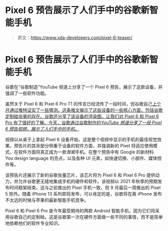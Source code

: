 # Pixel 6 预告展示了人们手中的谷歌新智能手机

> 原文：<https://www.xda-developers.com/pixel-6-teaser/>

# Pixel 6 预告展示了人们手中的谷歌新智能手机

谷歌在“谷歌制造”YouTube 频道上分享了一个 Pixel 6 预告，展示了这款设备，并强调了一些软件功能。

虽然关于 Pixel 6 和 Pixel 6 Pro T1 的传言已经流传了一段时间，但谷歌自己[上个月通过推特证实了一些猜测。这条推文揭示了这些设备的一些核心方面，包括谷歌定制硅张量的存在。谷歌还分享了该设备的渲染图，让我们对 Pixel 6 和 Pixel 6 Pro 有了很好的了解。今天，谷歌通过谷歌制作的*YouTube 频道分享了一段 Pixel 6 预告视频，展示了人们手中的手机。*](https://www.xda-developers.com/google-pixel-6-teaser/)

视频以从桌子上拿起 Pixel 6 设备开始，这是整个视频中显示的手机的最佳视觉效果。预告片的其余部分侧重于设备的软件方面，并强调新的 Pixel 将适应使用模式，在软件方面将真正成为一款*智能*手机。在整个预告中有 Google 的新材料 You design language 的亮点，以及各种 UI 元素，如快速切换、小部件、媒体控件等。

该预告片还展示了新的谷歌张量芯片，该芯片将为 Pixel 6 和 Pixel 6 Pro 提供动力，并允许谷歌更无缝地集成手机的硬件和软件。该视频以 2021 年秋季的预期发布时间框架结束。这与之前推出的 Pixel 手机一致，但 9 月最后一周推出的 Pixel 5 除外。随着 iPhone 13 系列即将发布，可以肯定的是，谷歌将在离 iPhone 发布不太远的时候与苹果的最新智能手机竞争。

Pixel 6 和 Pixel 6 Pro 是今年最受期待的两款 Android 智能手机，因为它们将采用谷歌自己的定制硅。这是谷歌第一次在硬件方面做一些不同的事情，而不是简单地依赖他们的软件专业知识。